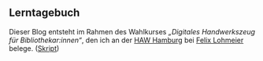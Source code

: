## Lerntagebuch

Dieser Blog entsteht im Rahmen des Wahlkurses *„Digitales Handwerkszeug für Bibliothekar:innen“*, den ich an der [HAW Hamburg](https://www.haw-hamburg.de/hochschule/design-medien-und-information/departments/information/) bei [Felix Lohmeier](https://felixlohmeier.de/) belege. ([Skript](https://github.com/felixlohmeier/digitales-handwerkszeug))
